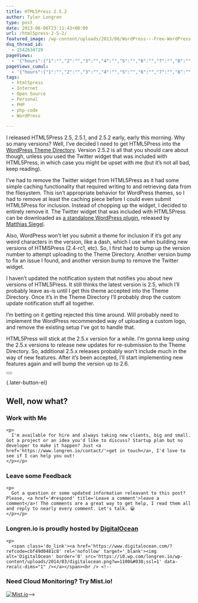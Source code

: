 ```yaml
---
title: HTML5Press 2.5.2
author: Tyler Longren
type: post
date: 2013-06-06T23:11:43+00:00
url: /html5press-2-5-2/
featured_image: /wp-content/uploads/2013/06/WordPress-›-Free-WordPress-Themes.png
dsq_thread_id:
  - 1542634729
pageViews:
  - '{"hours":{"1":"","2":"","3":"","4":"","5":"","6":"","7":"","8":"","9":"","10":"","11":"","12":"","13":"","14":"","15":"","16":"","17":"","18":"","19":"","20":"","21":"","22":"","23":"","24":"","25":"","26":"","27":"","28":"","29":"","30":"","31":"","32":"","33":"","34":"","35":"","36":"","37":"","38":"","39":"","40":"","41":"","42":"","43":"","44":"","45":"","46":"","47":""},"days":{"2":"","3":"","4":"","5":"","6":"","7":"","8":"","9":"","10":"","11":"","12":"","13":"","14":""},"weeks":{"3":"","4":"","5":"","6":"","7":"","8":"","9":"","10":"","11":"","12":""},"months":{"4":"","5":"","6":"","7":"","8":"","9":"","10":"","11":"","12":"","13":"","14":"","15":"","16":"","17":"","18":"","19":"","20":"","21":"","22":"","23":"","24":""}}'
pageViews_cumul:
  - '{"hours":{"1":"","2":"","3":"","4":"","5":"","6":"","7":"","8":"","9":"","10":"","11":"","12":"","13":"","14":"","15":"","16":"","17":"","18":"","19":"","20":"","21":"","22":"","23":"","24":"","25":"","26":"","27":"","28":"","29":"","30":"","31":"","32":"","33":"","34":"","35":"","36":"","37":"","38":"","39":"","40":"","41":"","42":"","43":"","44":"","45":"","46":"","47":""},"days":{"2":"","3":"","4":"","5":"","6":"","7":"","8":"","9":"","10":"","11":"","12":"","13":"","14":""},"weeks":{"3":"","4":"","5":"","6":"","7":"","8":"","9":"","10":"","11":"","12":""},"months":{"4":"","5":"","6":"","7":"","8":"","9":"","10":"","11":"","12":"","13":"","14":"","15":"","16":"","17":"","18":"","19":"","20":"","21":"","22":"","23":"","24":""}}'
tags:
  - html5press
  - Internet
  - Open Source
  - Personal
  - PHP
  - php-code
  - WordPress

---
```

I released HTML5Press 2.5, 2.5.1, and 2.5.2 early, early this morning. Why so many versions? Well, I&#8217;ve decided I need to get HTML5Press into the [WordPress Theme Directory][1]. Version 2.5.2 is all that you should care about though, unless you used the Twitter widget that was included with HTML5Press, in which case you might be upset with me (but it&#8217;s not all bad, keep reading).

I&#8217;ve had to remove the Twitter widget from HTML5Press as it had some simple caching functionality that required writing to and retrieving data from the filesystem. This isn&#8217;t appropriate behavior for WordPress themes, so I had to remove at least the caching piece before I could even submit HTML5Press for inclusion. Instead of chopping up the widget, I decided to entirely remove it. The Twitter widget that was included with HTML5Press can be downloaded as [a standalone WordPress plugin][2], released by [Matthias Siegel][3].

Also, WordPress won&#8217;t let you submit a theme for inclusion if it&#8217;s got any weird characters in the version, like a dash, which I use when building new versions of HTMl5Press (2.4-rc1, etc). So, I first had to bump up the version number to attempt uploading to the Theme Directory. Another version bump to fix an issue I found, and another version bump to remove the Twitter widget.

I haven&#8217;t updated the notification system that notifies you about new versions of HTML5Press. It still thinks the latest version is 2.5, which I&#8217;ll probably leave as-is until I get this theme accepted into the Theme Directory. Once it&#8217;s in the Theme Directory I&#8217;ll probably drop the custom update notification stuff all together.

I&#8217;m betting on it getting rejected this time around. Will probably need to implement the WordPress recommended way of uploading a custom logo, and remove the existing setup I&#8217;ve got to handle that.

HTML5Press will stick at the 2.5.x version for a while. I&#8217;m gonna keep using the 2.5.x versions to release new updates for re-submission to the Theme Directory. So, additional 2.5.x releases probably won&#8217;t include much in the way of new features. After it&#8217;s been accepted, I&#8217;ll start implementing new features again and will bump the version up to 2.6. 

<div class="wpulike wpulike-default " >
  <div class="wp_ulike_general_class wp_ulike_is_not_liked">
    <button type="button"
					aria-label="Like Button"
					data-ulike-id="4483"
					data-ulike-nonce="6b43dfef01"
					data-ulike-type="likeThis"
					data-ulike-template="wpulike-default"
					data-ulike-display-likers="0"
					data-ulike-disable-pophover="0"
					class="wp_ulike_btn wp_ulike_put_image wp_likethis_4483"></button><span class="count-box"></span>
  </div>
</div>

[][4]{.later-button-el}

<div class='what-next'>
  <h2>
    Well, now what?
  </h2>
  
  <div class='hire'>
    <h3>
      Work with Me
    </h3>
    
    <p>
      I'm available for hire and always taking new clients, big and small. Got a project or an idea you'd like to discuss? Startup plan but no developer to make it happen? Just <a href='https://www.longren.io/contact/'>get in touch</a>, I'd love to see if I can help you out!
    </p></p>
  </div>
  
  <div class='hire'>
    <h3>
      Leave some Feedback
    </h3>
    
    <p>
      Got a question or some updated information releavant to this post? Please, <a href='#respond' title='Leave a comment'>leave a comment</a>! The comments are a great way to get help, I read them all and reply to nearly every comment. Let's talk. 😀
    </p></p>
  </div>
  
  <div class='now-what-bottom-ad'>
    <h3>
      Longren.io is proudly hosted by <a href='https://www.digitalocean.com/?refcode=cbf49d0481c8'>DigitalOcean</a>
    </h3>
    
    <p>
      <span class='do_link'><a href='https://www.digitalocean.com/?refcode=cbf49d0481c8' rel='nofollow' target='_blank'><img alt='DigitalOcean' border='0' src='https://i0.wp.com/longren.io/wp-content/uploads/2014/03/digitalocean.png?w=1100&#038;ssl=1' data-recalc-dims="1" /></a></span><br /> <!--

<h3>Need Cloud Monitoring? Try Mist.io!</h3>

<span class='do_link'><a href='http://mist.io/?ref=tyler' rel='nofollow' target='_blank'><img alt='Mist.io' border='0' src='https://i0.wp.com/longren.io/wp-content/uploads/2014/04/mistio.jpg?w=1100&#038;ssl=1' data-recalc-dims="1"></a></span>--></div> </div>

 [1]: http://wordpress.org/themes/
 [2]: https://github.com/matthiassiegel/Simple-Twitter-Widget
 [3]: http://chipsandtv.com/
 [4]: #